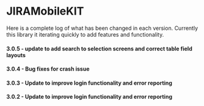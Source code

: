 # JIRAMobileKIT
Here is a complete log of what has been changed in each version. Currently this library it iterating quickly to add features and functionality.

#### 3.0.5 - update to add search to selection screens and correct table field layouts
#### 3.0.4 - Bug fixes for crash issue
#### 3.0.3 - Update to improve login functionality and error reporting
#### 3.0.2 - Update to improve login functionality and error reporting
